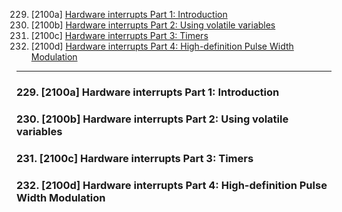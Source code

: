 229. [2100a] [Hardware interrupts Part 1: Introduction](#229)
230. [2100b] [Hardware interrupts Part 2: Using volatile variables](#230)
231. [2100c] [Hardware interrupts Part 3: Timers](#231)
232. [2100d] [Hardware interrupts Part 4: High-definition Pulse Width Modulation](#232)

---

### 229. [2100a] Hardware interrupts Part 1: Introduction<a id="229"></a>

### 230. [2100b] Hardware interrupts Part 2: Using volatile variables<a id="230"></a>

### 231. [2100c] Hardware interrupts Part 3: Timers<a id="231"></a>

### 232. [2100d] Hardware interrupts Part 4: High-definition Pulse Width Modulation<a id="232"></a>
